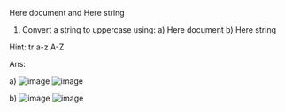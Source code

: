 Here document and Here string

1) Convert a string to uppercase using:
	a) Here document
	b) Here string
	
Hint: tr a-z A-Z

Ans:

a)
![image](https://github.com/Sharath15eUR/NAREESHUD/assets/93960137/8b54e493-cd2e-47f6-98ae-a09940eb31f1)
![image](https://github.com/Sharath15eUR/NAREESHUD/assets/93960137/94d472c6-813d-4adc-b011-113afb91d064)

b)
![image](https://github.com/Sharath15eUR/NAREESHUD/assets/93960137/3b0a94b3-6219-462f-b38b-6b3c8ea709f2)
![image](https://github.com/Sharath15eUR/NAREESHUD/assets/93960137/6987549c-9929-4fa9-ace0-41c2ee7dbfd5)



